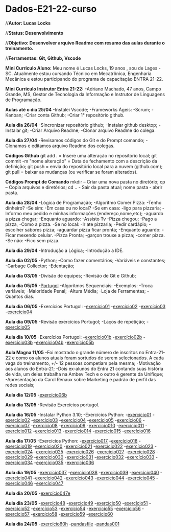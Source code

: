# Dados-E21-22-curso

//**Autor: Lucas Locks**

//**Status: Desenvolvimento**

//**Objetivo: Desenvolver arquivo Readme com resumo das aulas durante o treinamento.**

//**Ferramentas: Git, Github, Vscode**

**Mini Curriculo Aluno:**
Meu nome é Lucas Locks, 19 anos , sou de Lages -SC. Atualmente estou cursando Técnico em Mecatrônica, Engenharia Mecânica e estou participando do programa de capacitação ENTRA 21-22.

**Mini Curriculo Instrutor Entra 21-22:**
-Adriano Machado, 47 anos, Campo Grande, MS, Gestor de Tecnologia da Informação e Instrutor de Linguagens de Programação.

**Aulas até o dia 25/04**
-Instalei Vscode;
-Frameworks Ágeis:
 -Scrum;
 -Kanban;
-Criar conta Github;
-Criar  1° repositório github.

**Aula dia 26/04**
-Sincronizar repositório github;
-Instalar github desktop;
-Instalar git;
-Criar Arquivo Readme;
-Clonar arquivo Readme do colega.

**Aula dia 27/04**
-Revisamos códigos do Git e do Prompt comando;
-Clonamos e editamos arquivo Readme dos colegas.

**Códigos Github**
 git add . = Insere uma alteração no repositório local;
 git commit -m "nome alteração" = Data de fechamento com a descrição da definição;
 git push = envia do repositório local para a nuvem (github.com);
 git pull = baixar as mudanças (ou verificar se foram alterados).

**Códigos Prompt de Comando**
mkdir – Criar uma nova pasta no diretório;
cp – Copia arquivos e diretórios;
cd .. - Sair da pasta atual;
nome pasta - abrir pasta.

**Aula dia 28/04**
-Lógica de Programação;
 -Algoritmo Comer Pizza:
  -Tenho dinheiro?
  -Se sim:
   -Em casa ou no local?
    -Se em casa:
     -ligo para pizzaria;
     -Informo meu pedido e minhas informações (endereço,nome,etc);
     -aguardo a pizza chegar;
      -Enquanto aguardo:
       -Assisto Tv
     -Pizza chegou;
     -Pago a pizza,
     -Como a pizza.
    -Se no local:
     -Ir ate pizzaria;
     -Pedir cardápio;
     -escolher sabores pizza;
     -aguardar pizza ficar pronta;
      -Enquanto aguardo:
       -Ficar mexendo celular.
     -Pizza Pronta;
     -garçon trouxe a pizza;
     -comer pizza.
  -Se não:
   -Fico sem pizza.

**Aula dia 29/04**
-Introdução a Lógica;
-Introdução a IDE.

**Aula dia 02/05**
-Python;
 -Como fazer comentários;
 -Variáveis e constantes;
-Garbage Collector;
-Edentação;

 **Aula dia 03/05**
 -Divisão de equipes;
 -Revisão de Git e Github;

 **Aula dia 05/05**
 -[Portugol](https://portugol-webstudio.cubos.io/ide)
 -Algoritmos Sequenciais:
  -Exemplos:
   -Troca variáveis;
   -Maioridade Penal;
   -Altura Média;
   -Loja de Ferramentas;
   -Quantos dias.
  
 **Aula dia 06/05**
 -Exercícios Portugol:
  -[exercício01](exemplos/Portugol/exercício_001.portugol)
  -[exercício02](exemplos/Portugol/exercício_002.portugol)
  -[exercício03](exemplos/Portugol/exercício_003.portugol)  
  -[exercício04](exemplos/Portugol/exercício_004.portugol)

 **Aula dia 09/05**
 -Revisão exercícios Portugol;
 -Laços de repetição;
 -[exercício05](exemplos/Portugol/exercício_005.portugol)

 **Aula dia 10/05**
 -Exercícios Portugol:
  -[exercício01b](exemplos/Portugol/exercício_001b.portugol)
  -[exercício02b](exemplos/Portugol/exercício_002b.portugol)
  -[exercício03b](exemplos/Portugol/Exercício_003b.portugol)
  -[exercício04b](exemplos/Portugol/exercício_004b.portugol)
  -[exercício05b](exemplos/Portugol/exercício_005b.portugol)

 **Aula Magna 11/05**
 -Foi mostrado o grande número de inscritos no Entra-21-22 e como os alunos atuais foram sortudos de serem selecionados. A cada vaga do treinamento, +/- 12 pessoas competiam pela mesma;
 -Motivação aos alunos do Entra-21;
 -Dois ex-alunos do Entra 21 contando suas história de vida, um deles trabalha na Ambev Tech e o outro é gerente da Unifique;
 -Apresentação da Carol Renaux sobre Marketing e padrão de perfil das redes sociais;

 **Aula dia 12/05**
 -[exercício06b](exemplos/Portugol/exercício_006b.portugol)

 **Aula dia 13/05**
 -Revisão Exercícios portugol.

 **Aula dia 16/05**
 -Instalar Python 3.10;
 -Exercícios Python:
  -[exercício01](exemplos\exercícios_011\ex001.py)
  -[exercício02](exemplos\exercícios_011\ex002.py)
  -[exercício03](exemplos\exercícios_011\ex003.py)
  -[exercício04](exemplos\exercícios_011\ex004.py)
  -[exercício05](exemplos\exercícios_011\ex005.py)
  -[exercício06](exemplos\exercícios_011\ex006.py)
  -[exercício07](exemplos\exercícios_011\ex007.py)
  -[exercício08](exemplos\exercícios_011\ex008.py)
  -[exercício09](exemplos\exercícios_011\ex009.py)
  -[exercício010](exemplos\exercícios_011\ex010.py)
  -[exercício011](exemplos\exercícios_011\ex011.py)
  -[exercício012](exemplos\exercícios_011\ex012.py)
  -[exercício013](exemplos\exercícios_011\ex013.py)
  -[exercício014](exemplos\exercícios_011\ex014.py)
  -[exercício015](exemplos\exercícios_011\ex015.py)
  -[exercício016](exemplos\exercícios_011\ex016.py)

 **Aula dia 17/05**
 -Exercícios Python:
  -[exercício017](exemplos/exercícios_011/ex017.py)
  -[exercício018](exemplos/exercícios_011/ex018.py)
  -[exercício019](exemplos/exercícios_011/ex019.py)
  -[exercício020](exemplos/exercícios_011/ex020.py)
  -[exercício021](exemplos/exercícios_011/ex021.py)
  -[exercício022](exemplos/exercícios_011/ex022.py)
  -[exercício023](exemplos/exercícios_011/ex023.py)
  -[exercício024](exemplos/exercícios_011/ex024.py)
  -[exercício025](exemplos/exercícios_011/ex025.py)
  -[exercício026](exemplos/exercícios_011/ex026.py)
  -[exercício027](exemplos/exercícios_011/ex027.py)
  -[exercício028](exemplos/exercícios_011/ex028.py)
  -[exercício029](exemplos/exercícios_011/ex029.py)
  -[exercício030](exemplos/exercícios_011/ex030.py)
  -[exercício031](exemplos/exercícios_011/ex031.py)
  -[exercício032](exemplos/exercícios_011/ex032.py)
  -[exercício033](exemplos/exercícios_011/ex033.py)
  -[exercício034](exemplos/exercícios_011/ex034.py)
  -[exercício035](exemplos/exercícios_011/ex035.py)
  -[exercício036](exemplos/exercícios_011/ex036.py)

 **Aula dia 19/05**
  -[exercício037](exemplos/exercícios_011/ex037.py)
  -[exercício038](exemplos/exercícios_011/ex038.py)
  -[exercício039](exemplos/exercícios_011/ex039.py)
  -[exercício040](exemplos/exercícios_011/ex040.py)
  -[exercício041](exemplos/exercícios_011/ex041.py)
  -[exercício042](exemplos/exercícios_011/ex042.py)
  -[exercício043](exemplos/exercícios_011/ex043.py)
  -[exercício044](exemplos/exercícios_011/ex044.py)
  -[exercício045](exemplos/exercícios_011/ex045.py)
  -[exercício046](exemplos/exercícios_011/ex046.py)
  -[exercício047](exemplos/exercícios_011/ex047.py)

 **Aula dia 20/05**
  -[exercício047e](exemplos/exercícios_011/ex047e.py)

 **Aula dia 23/05**
  -[exercício48](exemplos/exercícios_011/ex048.py)
  -[exercício49](exemplos/exercícios_011/ex049.py)
  -[exercício50](exemplos/exercícios_011/ex050.py)
  -[exercício51](exemplos/exercícios_011/ex051.py)
  -[exercício52](exemplos/exercícios_011/ex052.py)
  -[exercício53](exemplos/exercícios_011/ex053.py)
  -[exercício54](exemplos/exercícios_011/ex054.py)
  -[exercício55](exemplos/exercícios_011/ex055.py)
  -[exercício56](exemplos/exercícios_011/ex056.py)
  -[exercício57](exemplos/exercícios_011/ex057.py)
  -[exercício58](exemplos/exercícios_011/ex058.py)
  -[exercício59](exemplos/exercícios_011/ex059.py)
  -[exercício60](exemplos/exercícios_011/ex060.py)

 **Aula dia 24/05**
  -[exercício60h](exemplos/exercícios_011/ex060H.py)
  -[pandasfile](exemplos/exercícios_011/pandasfile.py)
  -[pandas001](exemplos/exercícios_011/pandas001.py)
  